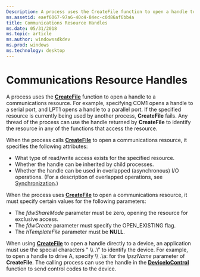 ```yaml
---
Description: A process uses the CreateFile function to open a handle to a communications resource.
ms.assetid: eaef6067-97a6-40c4-84ec-c0d86af6bb4a
title: Communications Resource Handles
ms.date: 05/31/2018
ms.topic: article
ms.author: windowssdkdev
ms.prod: windows
ms.technology: desktop
---
```


# Communications Resource Handles

A process uses the [**CreateFile**](https://msdn.microsoft.com/library/windows/desktop/aa363858) function to open a handle to a communications resource. For example, specifying COM1 opens a handle to a serial port, and LPT1 opens a handle to a parallel port. If the specified resource is currently being used by another process, **CreateFile** fails. Any thread of the process can use the handle returned by **CreateFile** to identify the resource in any of the functions that access the resource.

When the process calls [**CreateFile**](https://msdn.microsoft.com/library/windows/desktop/aa363858) to open a communications resource, it specifies the following attributes:

-   What type of read/write access exists for the specified resource.
-   Whether the handle can be inherited by child processes.
-   Whether the handle can be used in overlapped (asynchronous) I/O operations. (For a description of overlapped operations, see [Synchronization](https://msdn.microsoft.com/library/windows/desktop/ms686353).)

When the process uses [**CreateFile**](https://msdn.microsoft.com/library/windows/desktop/aa363858) to open a communications resource, it must specify certain values for the following parameters:

-   The *fdwShareMode* parameter must be zero, opening the resource for exclusive access.
-   The *fdwCreate* parameter must specify the OPEN\_EXISTING flag.
-   The *hTemplateFile* parameter must be **NULL**.

When using [**CreateFile**](https://msdn.microsoft.com/library/windows/desktop/aa363858) to open a handle directly to a device, an application must use the special characters " \\\\ .\\" to identify the device. For example, to open a handle to drive A, specify \\\\ .\\a: for the *lpszName* parameter of **CreateFile**. The calling process can use the handle in the [**DeviceIoControl**](/windows/win32/Winbase/nf-classpnp-classsenddeviceiocontrolsynchronous?branch=master) function to send control codes to the device.

 

 



